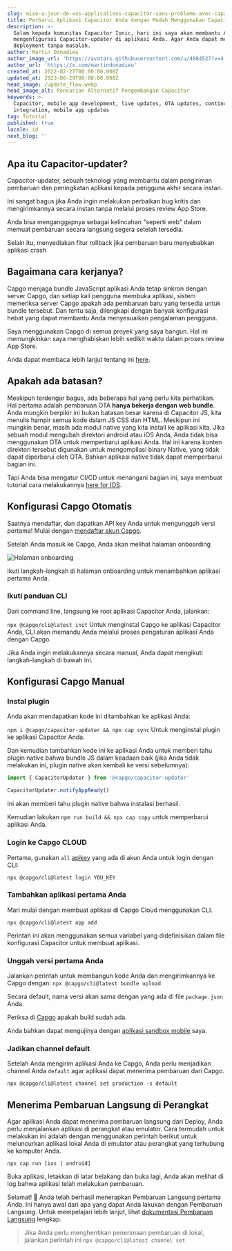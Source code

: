 ```yaml
---
slug: mise-a-jour-de-vos-applications-capacitor-sans-probleme-avec-capacitor-updater
title: Perbarui Aplikasi Capacitor Anda dengan Mudah Menggunakan Capacitor-updater
description: >-
  Salam kepada komunitas Capacitor Ionic, hari ini saya akan membantu Anda
  mengonfigurasi Capacitor-updater di aplikasi Anda. Agar Anda dapat melakukan
  deployment tanpa masalah.
author: Martin Donadieu
author_image_url: 'https://avatars.githubusercontent.com/u/4084527?v=4'
author_url: 'https://x.com/martindonadieu'
created_at: 2022-02-27T00:00:00.000Z
updated_at: 2023-06-29T00:00:00.000Z
head_image: /update_flow.webp
head_image_alt: Pencarian Alternatif Pengembangan Capacitor
keywords: >-
  Capacitor, mobile app development, live updates, OTA updates, continuous
  integration, mobile app updates
tag: Tutorial
published: true
locale: id
next_blog: ''
---
```

## Apa itu Capacitor-updater?

Capacitor-updater, sebuah teknologi yang membantu dalam pengiriman pembaruan dan peningkatan aplikasi kepada pengguna akhir secara instan.

Ini sangat bagus jika Anda ingin melakukan perbaikan bug kritis dan mengirimkannya secara instan tanpa melalui proses review App Store.

Anda bisa menganggapnya sebagai kelincahan "seperti web" dalam memuat pembaruan secara langsung segera setelah tersedia.

Selain itu, menyediakan fitur rollback jika pembaruan baru menyebabkan aplikasi crash

## Bagaimana cara kerjanya?

Capgo menjaga bundle JavaScript aplikasi Anda tetap sinkron dengan server Capgo, dan setiap kali pengguna membuka aplikasi, sistem memeriksa server Capgo apakah ada pembaruan baru yang tersedia untuk bundle tersebut. Dan tentu saja, dilengkapi dengan banyak konfigurasi hebat yang dapat membantu Anda menyesuaikan pengalaman pengguna.

Saya menggunakan Capgo di semua proyek yang saya bangun. Hal ini memungkinkan saya menghabiskan lebih sedikit waktu dalam proses review App Store.

Anda dapat membaca lebih lanjut tentang ini [here](https://capgo.app/).

## Apakah ada batasan?

Meskipun terdengar bagus, ada beberapa hal yang perlu kita perhatikan.
Hal pertama adalah pembaruan OTA __hanya bekerja dengan web bundle__.
Anda mungkin berpikir ini bukan batasan besar karena di Capacitor JS, kita menulis hampir semua kode dalam JS CSS dan HTML.
Meskipun ini mungkin benar, masih ada modul native yang kita install ke aplikasi kita.
Jika sebuah modul mengubah direktori android atau iOS Anda, Anda tidak bisa menggunakan OTA untuk memperbarui aplikasi Anda.
Hal ini karena konten direktori tersebut digunakan untuk mengompilasi binary Native, yang tidak dapat diperbarui oleh OTA.
Bahkan aplikasi native tidak dapat memperbarui bagian ini.

Tapi Anda bisa mengatur CI/CD untuk menangani bagian ini, saya membuat tutorial cara melakukannya [here for IOS](https://capgo.app/blog/automatic-capacitor-android-build-github-action/).

## Konfigurasi Capgo Otomatis

Saatnya mendaftar, dan dapatkan API key Anda untuk mengunggah versi pertama! Mulai dengan [mendaftar akun Capgo](/register/).

Setelah Anda masuk ke Capgo, Anda akan melihat halaman onboarding

![Halaman onboarding](/onboarding_1_new.webp)

Ikuti langkah-langkah di halaman onboarding untuk menambahkan aplikasi pertama Anda.

### Ikuti panduan CLI

Dari command line, langsung ke root aplikasi Capacitor Anda, jalankan:

`npx @capgo/cli@latest init`
Untuk menginstal Capgo ke aplikasi Capacitor Anda, CLI akan memandu Anda melalui proses pengaturan aplikasi Anda dengan Capgo.

Jika Anda ingin melakukannya secara manual, Anda dapat mengikuti langkah-langkah di bawah ini.

## Konfigurasi Capgo Manual

### Instal plugin

Anda akan mendapatkan kode ini ditambahkan ke aplikasi Anda:

`npm i @capgo/capacitor-updater && npx cap sync`
Untuk menginstal plugin ke aplikasi Capacitor Anda.

Dan kemudian tambahkan kode ini ke aplikasi Anda untuk memberi tahu plugin native bahwa bundle JS dalam keadaan baik (jika Anda tidak melakukan ini, plugin native akan kembali ke versi sebelumnya):

```js
import { CapacitorUpdater } from '@capgo/capacitor-updater'

CapacitorUpdater.notifyAppReady()
```

Ini akan memberi tahu plugin native bahwa instalasi berhasil.

Kemudian lakukan `npm run build && npx cap copy` untuk memperbarui aplikasi Anda.

### Login ke Capgo CLOUD

Pertama, gunakan `all` [apikey](https://web.capgo.app/dashboard/apikeys/) yang ada di akun Anda untuk login dengan CLI:

`npx @capgo/cli@latest login YOU_KEY`

### Tambahkan aplikasi pertama Anda

Mari mulai dengan membuat aplikasi di Capgo Cloud menggunakan CLI.

`npx @capgo/cli@latest app add`

Perintah ini akan menggunakan semua variabel yang didefinisikan dalam file konfigurasi Capacitor untuk membuat aplikasi.

### Unggah versi pertama Anda

Jalankan perintah untuk membangun kode Anda dan mengirimkannya ke Capgo dengan:
`npx @capgo/cli@latest bundle upload`

Secara default, nama versi akan sama dengan yang ada di file `package.json` Anda.

Periksa di [Capgo](https://web.capgo.app/) apakah build sudah ada.

Anda bahkan dapat mengujinya dengan [aplikasi sandbox mobile](https://capgo.app/app_mobile/) saya.

### Jadikan channel default

Setelah Anda mengirim aplikasi Anda ke Capgo, Anda perlu menjadikan channel Anda `default` agar aplikasi dapat menerima pembaruan dari Capgo.

`npx @capgo/cli@latest channel set production -s default`

## Menerima Pembaruan Langsung di Perangkat

Agar aplikasi Anda dapat menerima pembaruan langsung dari Deploy, Anda perlu menjalankan aplikasi di perangkat atau emulator. Cara termudah untuk melakukan ini adalah dengan menggunakan perintah berikut untuk meluncurkan aplikasi lokal Anda di emulator atau perangkat yang terhubung ke komputer Anda.

    npx cap run [ios | android]

Buka aplikasi, letakkan di latar belakang dan buka lagi, Anda akan melihat di log bahwa aplikasi telah melakukan pembaruan.

Selamat! 🎉 Anda telah berhasil menerapkan Pembaruan Langsung pertama Anda. Ini hanya awal dari apa yang dapat Anda lakukan dengan Pembaruan Langsung. Untuk mempelajari lebih lanjut, lihat [dokumentasi Pembaruan Langsung](/docs/plugin/cloud-mode/getting-started/) lengkap.


> Jika Anda perlu menghentikan penerimaan pembaruan di lokal, jalankan perintah ini
`npx @capgo/cli@latest channel set`
